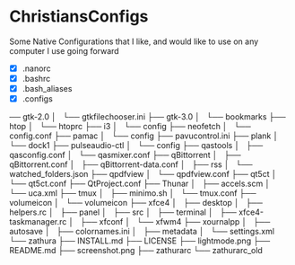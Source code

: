 
# ChristiansConfigs
Some Native Configurations that I like, and would like to use on any computer I use going forward

 - [x] .nanorc
 - [x] .bashrc
 - [x] .bash_aliases
 - [x] .configs

── gtk-2.0
│   └── gtkfilechooser.ini
├── gtk-3.0
│   └── bookmarks
├── htop
│   └── htoprc
├── i3
│   └── config
├── neofetch
│   └── config.conf
├── pamac
│   └── config
├── pavucontrol.ini
├── plank
│   └── dock1
├── pulseaudio-ctl
│   └── config
├── qastools
│   ├── qasconfig.conf
│   └── qasmixer.conf
├── qBittorrent
│   ├── qBittorrent.conf
│   ├── qBittorrent-data.conf
│   ├── rss
│   └── watched_folders.json
├── qpdfview
│   └── qpdfview.conf
├── qt5ct
│   └── qt5ct.conf
├── QtProject.conf
├── Thunar
│   ├── accels.scm
│   └── uca.xml
├── tmux
│   ├── minimo.sh
│   └── tmux.conf
├── volumeicon
│   └── volumeicon
├── xfce4
│   ├── desktop
│   ├── helpers.rc
│   ├── panel
│   ├── src
│   ├── terminal
│   ├── xfce4-taskmanager.rc
│   ├── xfconf
│   └── xfwm4
├── xournalpp
│   ├── autosave
│   ├── colornames.ini
│   ├── metadata
│   └── settings.xml
└── zathura
    ├── INSTALL.md
    ├── LICENSE
    ├── lightmode.png
    ├── README.md
    ├── screenshot.png
    ├── zathurarc
    └── zathurarc_old
